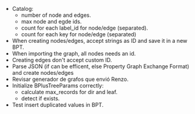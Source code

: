 - Catalog:
    - number of node and edges.
    - max node and egde ids.
    - count for each label_id for node/edge (separated).
    - count for each key for node/edge (separated)
- When creating nodes/edges, accept strings as ID and save it in a new BPT.
- When importing the graph, all nodes needs an id.
- Creating edges don't accept custom ID.
- Parse JSON (if can be efficent, else Property Graph Exchange Format) and create nodes/edges
- Revisar generador de grafos que envió Renzo.
- Initialize BPlusTreeParams correctly:
    - calculate max_records for dir and leaf.
    - detect if exists.
- Test insert duplicated values in BPT.